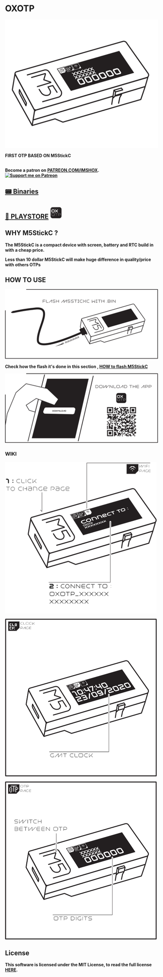 # OXOTP

<p align="center"><img alt="PICTURE logo" src="img/main.png" width="600"></p>

<b>FIRST OTP BASED ON M5StickC <br><br>

 
Become a patron on <a href="https://patreon.com/IMSHOX" target="_blank">PATREON.COM/IMSHOX</a>.<br>[![Support me on Patreon](https://img.shields.io/endpoint.svg?url=https%3A%2F%2Fshieldsio-patreon.vercel.app%2Fapi%3Fusername%3DIMSHOX%26type%3Dpatrons&style=for-the-badge)](https://patreon.com/IMSHOX)




## [📟 Binaries](https://github.com/IMSHOX/OXOTP/releases/)

## [📱 PLAYSTORE](https://play.google.com/store/apps/details?id=com.shox.oxotp)  <a href="https://play.google.com/store/apps/details?id=com.shox.oxotp" target="_blank"><img alt="PICTURE logo" src="img/web_hi_res_512.png" width="40"></a>


## WHY M5StickC ?
The M5StickC is a compact device with screen, battery and RTC build in with a cheap price.

Less than 10 dollar M5StickC will make huge difference in quality/price with others OTPs 





## HOW TO USE

<p><img alt="PICTURE logo" src="img/how1.png"></p>

Check how the flash it's done in this section , <a href="HOW.md" target="_blank"> HOW to flash M5StickC</a>


<p><img alt="PICTURE logo" src="img/how2.png" ></p>




### WIKI
<p><img  src="img/t1.png" width="500"></p>
<p><img  src="img/2.png" width="500"></p>
<p><img  src="img/3.png" width="500"></p>

## License 

This software is licensed under the MIT License, to read the full license <a href="LICENSE" target="_blank">HERE</a>.

